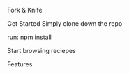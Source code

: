 Fork & Knife




Get Started
Simply clone down the repo

run: npm install

Start browsing reciepes

Features
